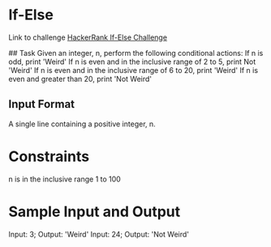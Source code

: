 # If-Else

Link to challenge [HackerRank If-Else Challenge](https://www.hackerrank.com/challenges/py-if-else/problem?isFullScreen=true)

## Task
Given an integer, n, perform the following conditional actions:
If n is odd, print 'Weird'
If n is even and in the inclusive range of 2 to 5, print Not 'Weird'
If n is even and in the inclusive range of 6 to 20, print 'Weird'
If n is even and greater than 20, print 'Not Weird'

## Input Format

A single line containing a positive integer, n.

# Constraints

n is in the inclusive range 1 to 100

# Sample Input and Output

Input: 3; Output: 'Weird'
Input: 24; Output: 'Not Weird'

